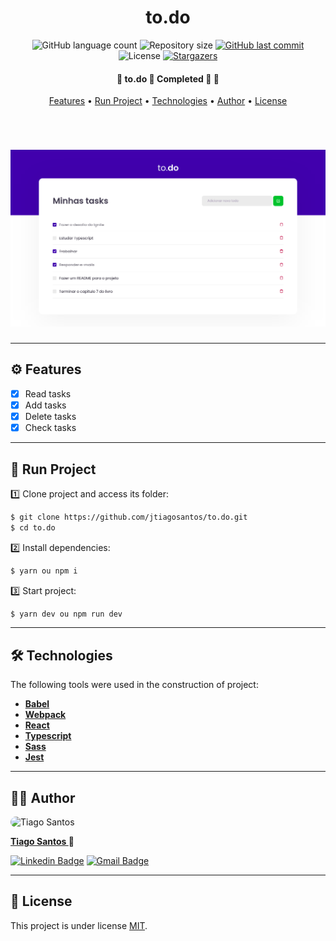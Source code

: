 <h1 align="center">to.do</h1>

<p align="center">
  <img alt="GitHub language count" src="https://img.shields.io/github/languages/count/jtiagosantos/to.do?color=%green">
  <img alt="Repository size" src="https://img.shields.io/github/repo-size/jtiagosantos/to.do?color=blue">
  <a href="https://github.com/jtiagosantos/url-shortener/commits/master">
    <img alt="GitHub last commit" src="https://img.shields.io/github/last-commit/jtiagosantos/to.do?color=purple">
  </a>
  <img alt="License" src="https://img.shields.io/badge/license-MIT-brightgreen?color=orange">
   <a href="https://github.com/jtiagosantos/to.do/stargazers">
    <img alt="Stargazers" src="https://img.shields.io/github/stars/jtiagosantos/to.do?style=social">
  </a>
</p>

<h4 align="center"> 
	🚧  to.do 📝 Completed 🚀 🚧
</h4>

<p align="center">
  <a href="#-features">Features</a> •
  <a href="#-run-project">Run Project</a> • 
  <a href="#-technologies">Technologies</a> • 
  <a href="#-author">Author</a> • 
  <a href="#-license">License</a>
</p>

<br>

<h1 align="center">
    <img alt="eShop" src=".github/cover.png" />
</h1>

<hr />

## ⚙️ Features

- [x] Read tasks
- [x] Add tasks
- [x] Delete tasks
- [x] Check tasks   

<hr>

## 🚀 Run Project

1️⃣ Clone project and access its folder:

```bash
$ git clone https://github.com/jtiagosantos/to.do.git
$ cd to.do
```

2️⃣ Install dependencies:

```bash
$ yarn ou npm i
```

3️⃣ Start project:

```bash
$ yarn dev ou npm run dev
```
<hr>

## 🛠 Technologies

The following tools were used in the construction of project:

- **[Babel](https://babeljs.io/)**
- **[Webpack](https://webpack.js.org/)**
- **[React](https://reactjs.org/)**
- **[Typescript](https://www.typescriptlang.org/)**
- **[Sass](https://sass-lang.com/)**
- **[Jest](https://jestjs.io/)**

<hr>

## 👨‍💻 Author

<img src="https://avatars.githubusercontent.com/u/63312141?v=4" width="100" alt="Tiago Santos" style="border-radius: 50px;" />

<strong><a href="https://github.com/jtiagosantos">Tiago Santos </a>🚀</strong>

[![Linkedin Badge](https://img.shields.io/badge/linkedin-%230077B5.svg?&style=for-the-badge&logo=linkedin&logoColor=white&link=https://www.linkedin.com/in/jos%C3%A9-tiago-santos-de-lima-aaa4361a4/)](https://www.linkedin.com/in/josetiagosantosdelima/)
[![Gmail Badge](https://img.shields.io/badge/Gmail-D14836?style=for-the-badge&logo=gmail&logoColor=white)](mailto:tiago.santos@icomp.ufam.edu.br)

<hr>

## 📝 License

This project is under license [MIT](./LICENSE).
